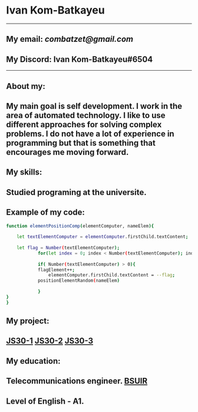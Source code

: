 # Ivan Kom-Batkayeu
---
## My email: _combatzet@gmail.com_
## My Discord: Ivan Kom-Batkayeu#6504
---
## About my:
My main goal is self development. I work in the area of automated technology. I like to use different approaches for solving complex problems. I do not have a lot of experience in programming but that is something that encourages me moving forward.
---
## My skills:
Studied programing at the universite.
---
## Example of my code:
```sh
function elementPositionComp(elementComputer, nameElem){
   
    let textElementComputer = elementComputer.firstChild.textContent;
   
    let flag = Number(textElementComputer);
            for(let index = 0; index < Number(textElementComputer); index++){
           
            if( Number(textElementComputer) > 0){            
            flagElement++;
                elementComputer.firstChild.textContent = --flag;
            positionElementRandom(nameElem)
            
            }
}
}

```
## My project:
[JS30-1](https://rolling-scopes-school.github.io/ivancom-bat-JSFEPRESCHOOL/js30-1/#)
[JS30-2](https://rolling-scopes-school.github.io/ivancom-bat-JSFEPRESCHOOL/js30-2/#)
[JS30-3](https://rolling-scopes-school.github.io/ivancom-bat-JSFEPRESCHOOL/js30-3/#)
---
## My education:
Telecommunications engineer. [BSUIR](https://www.bsuir.by/en/)
---
## Level of English - A1.
